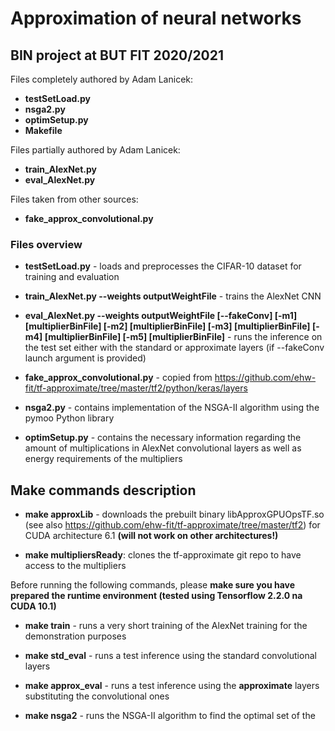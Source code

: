# Approximation of neural networks

## BIN project at BUT FIT 2020/2021

Files completely authored by Adam Lanicek:
- **testSetLoad.py**
- **nsga2.py**
- **optimSetup.py**
- **Makefile**

Files partially authored by Adam Lanicek:
- **train_AlexNet.py**
- **eval_AlexNet.py**

Files taken from other sources:
- **fake_approx_convolutional.py**

### Files overview

- **testSetLoad.py** - loads and preprocesses the CIFAR-10 dataset for training and evaluation

- **train_AlexNet.py --weights outputWeightFile** - trains the AlexNet CNN 

- **eval_AlexNet.py --weights outputWeightFile [--fakeConv] [-m1] [multiplierBinFile] [-m2] [multiplierBinFile] [-m3] [multiplierBinFile] [-m4] [multiplierBinFile] [-m5] [multiplierBinFile]** - runs the inference on the test set either with the standard or approximate layers (if --fakeConv launch argument is provided)

- **fake_approx_convolutional.py** - copied from https://github.com/ehw-fit/tf-approximate/tree/master/tf2/python/keras/layers

- **nsga2.py** - contains implementation of the NSGA-II algorithm using the pymoo Python library

- **optimSetup.py** - contains the necessary information regarding the amount of multiplications in AlexNet convolutional layers as well as energy requirements of the multipliers


## Make commands description

- **make approxLib** - downloads the prebuilt binary libApproxGPUOpsTF.so (see also https://github.com/ehw-fit/tf-approximate/tree/master/tf2) for CUDA architecture 6.1 **(will not work on other architectures!)**

- **make multipliersReady**: clones the tf-approximate git repo to have access to the multipliers


Before running the following commands, please **make sure you have prepared the runtime environment
(tested using Tensorflow 2.2.0 na CUDA 10.1)**

- **make train** - runs a very short training of the AlexNet training for the demonstration purposes

- **make std_eval** - runs a test inference using the standard convolutional layers

- **make approx_eval** - runs a test inference using the **approximate** layers substituting the convolutional ones

- **make nsga2** - runs the NSGA-II algorithm to find the optimal set of the 



